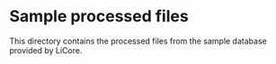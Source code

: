 # Sample processed files

This directory contains the processed files from the sample database provided by LiCore.